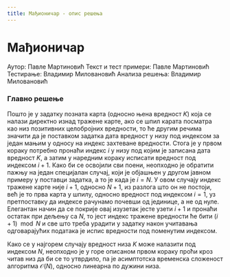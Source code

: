 ```yaml
---
title: Мађионичар - опис решења
---
```


# Мађионичар

Аутор: Павле Мартиновић
Текст и тест примери: Павле Мартиновић
Тестирање: Владимир Миловановић
Анализа решења: Владимир Миловановић

### Главно решење
Пошто је у задатку позната карта (односно њена вредност $K$) која се налази директно изнад тражене карте, ако се шпил карата посматра као низ позитивних целобројних вредности, то ће другим речима значити да је поставком задатка дата вредност у низу под индексом за један мањим у односу на индекс захтеване вредности. Стога је у првом кораку потребно пронаћи индекс $i$ у низу под којим је записана дата вредност $K$, а затим у наредним кораку исписати вредност под индексом $i+1$. Како би се освојили сви поени, неопходно је обратити пажњу на један специјалан случај, који је објашњен у другом јавном примеру у поставци задатка, а то је када је $i=N$. У овом случају индекс тражене карте није $i+1$, односно $N+1$, из разлога што он не постоји, већ је то прва карта у шпилу, односно вредност под индексом $i=1$, уз претпоставку да индексе рачунамо почевши од јединице, а не од нуле. Елегантан начин да се покрије овај изузетак јесте узети $i+1$ и пронаћи остатак при дељењу са $N$, то јест индекс тражене вредности ће бити $(i+1) \mod N$ и све што треба урадити у задатку након учитавања одговарајућих података је испис вредности под поменутим индексом.

Како се у најгорем случају вредност низа $K$ може налазити под индексом $N$, неопходно је у горе описаном првом кораку проћи кроз читав низ да би се то утврдило, па је асимптотска временска сложеност алгоритма $\mathcal{O}(N)$, односно линеарна по дужини низа.
